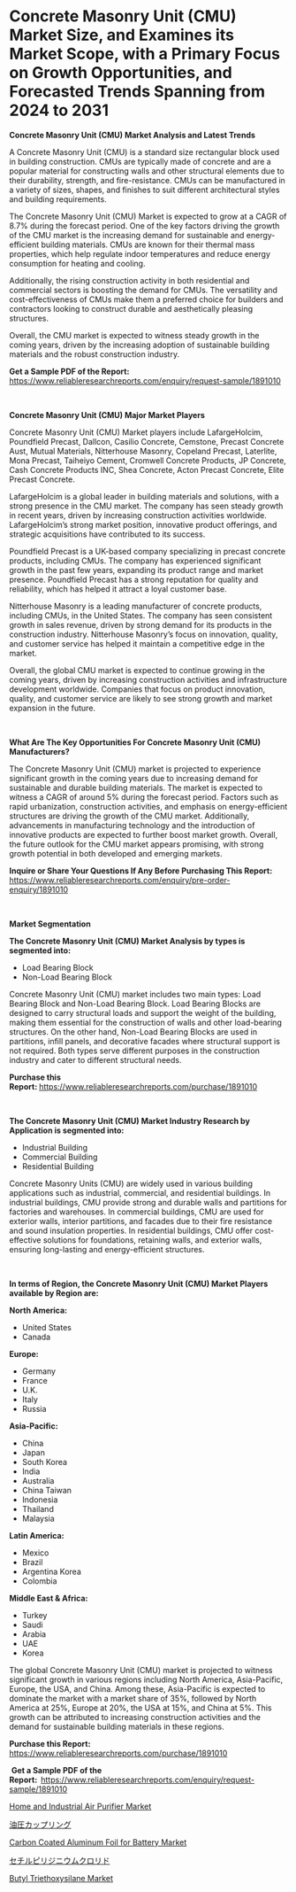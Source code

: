<p><h1>Concrete Masonry Unit (CMU) Market Size, and Examines its Market Scope, with a Primary Focus on Growth Opportunities, and Forecasted Trends Spanning from 2024 to 2031</h1></p><p><strong>Concrete Masonry Unit (CMU) Market Analysis and Latest Trends</strong></p>
<p><p>A Concrete Masonry Unit (CMU) is a standard size rectangular block used in building construction. CMUs are typically made of concrete and are a popular material for constructing walls and other structural elements due to their durability, strength, and fire-resistance. CMUs can be manufactured in a variety of sizes, shapes, and finishes to suit different architectural styles and building requirements.</p><p>The Concrete Masonry Unit (CMU) Market is expected to grow at a CAGR of 8.7% during the forecast period. One of the key factors driving the growth of the CMU market is the increasing demand for sustainable and energy-efficient building materials. CMUs are known for their thermal mass properties, which help regulate indoor temperatures and reduce energy consumption for heating and cooling.</p><p>Additionally, the rising construction activity in both residential and commercial sectors is boosting the demand for CMUs. The versatility and cost-effectiveness of CMUs make them a preferred choice for builders and contractors looking to construct durable and aesthetically pleasing structures.</p><p>Overall, the CMU market is expected to witness steady growth in the coming years, driven by the increasing adoption of sustainable building materials and the robust construction industry.</p></p>
<p><strong>Get a Sample PDF of the Report:&nbsp;</strong> <a href="https://www.reliableresearchreports.com/enquiry/request-sample/1891010">https://www.reliableresearchreports.com/enquiry/request-sample/1891010</a></p>
<p>&nbsp;</p>
<p><strong>Concrete Masonry Unit (CMU) Major Market Players</strong></p>
<p><p>Concrete Masonry Unit (CMU) Market players include LafargeHolcim, Poundfield Precast, Dallcon, Casilio Concrete, Cemstone, Precast Concrete Aust, Mutual Materials, Nitterhouse Masonry, Copeland Precast, Laterlite, Mona Precast, Taiheiyo Cement, Cromwell Concrete Products, JP Concrete, Cash Concrete Products INC, Shea Concrete, Acton Precast Concrete, Elite Precast Concrete.</p><p>LafargeHolcim is a global leader in building materials and solutions, with a strong presence in the CMU market. The company has seen steady growth in recent years, driven by increasing construction activities worldwide. LafargeHolcim’s strong market position, innovative product offerings, and strategic acquisitions have contributed to its success.</p><p>Poundfield Precast is a UK-based company specializing in precast concrete products, including CMUs. The company has experienced significant growth in the past few years, expanding its product range and market presence. Poundfield Precast has a strong reputation for quality and reliability, which has helped it attract a loyal customer base.</p><p>Nitterhouse Masonry is a leading manufacturer of concrete products, including CMUs, in the United States. The company has seen consistent growth in sales revenue, driven by strong demand for its products in the construction industry. Nitterhouse Masonry’s focus on innovation, quality, and customer service has helped it maintain a competitive edge in the market.</p><p>Overall, the global CMU market is expected to continue growing in the coming years, driven by increasing construction activities and infrastructure development worldwide. Companies that focus on product innovation, quality, and customer service are likely to see strong growth and market expansion in the future.</p></p>
<p>&nbsp;</p>
<p><strong>What Are The Key Opportunities For Concrete Masonry Unit (CMU) Manufacturers?</strong></p>
<p><p>The Concrete Masonry Unit (CMU) market is projected to experience significant growth in the coming years due to increasing demand for sustainable and durable building materials. The market is expected to witness a CAGR of around 5% during the forecast period. Factors such as rapid urbanization, construction activities, and emphasis on energy-efficient structures are driving the growth of the CMU market. Additionally, advancements in manufacturing technology and the introduction of innovative products are expected to further boost market growth. Overall, the future outlook for the CMU market appears promising, with strong growth potential in both developed and emerging markets.</p></p>
<p><strong>Inquire or Share Your Questions If Any Before Purchasing This Report:</strong> <a href="https://www.reliableresearchreports.com/enquiry/pre-order-enquiry/1891010">https://www.reliableresearchreports.com/enquiry/pre-order-enquiry/1891010</a></p>
<p>&nbsp;</p>
<p><strong>Market Segmentation</strong></p>
<p><strong>The Concrete Masonry Unit (CMU) Market Analysis by types is segmented into:</strong></p>
<p><ul><li>Load Bearing Block</li><li>Non-Load Bearing Block</li></ul></p>
<p><p>Concrete Masonry Unit (CMU) market includes two main types: Load Bearing Block and Non-Load Bearing Block. Load Bearing Blocks are designed to carry structural loads and support the weight of the building, making them essential for the construction of walls and other load-bearing structures. On the other hand, Non-Load Bearing Blocks are used in partitions, infill panels, and decorative facades where structural support is not required. Both types serve different purposes in the construction industry and cater to different structural needs.</p></p>
<p><strong>Purchase this Report:&nbsp;</strong><a href="https://www.reliableresearchreports.com/purchase/1891010">https://www.reliableresearchreports.com/purchase/1891010</a></p>
<p>&nbsp;</p>
<p><strong>The Concrete Masonry Unit (CMU) Market Industry Research by Application is segmented into:</strong></p>
<p><ul><li>Industrial Building</li><li>Commercial Building</li><li>Residential Building</li></ul></p>
<p><p>Concrete Masonry Units (CMU) are widely used in various building applications such as industrial, commercial, and residential buildings. In industrial buildings, CMU provide strong and durable walls and partitions for factories and warehouses. In commercial buildings, CMU are used for exterior walls, interior partitions, and facades due to their fire resistance and sound insulation properties. In residential buildings, CMU offer cost-effective solutions for foundations, retaining walls, and exterior walls, ensuring long-lasting and energy-efficient structures.</p></p>
<p>&nbsp;</p>
<p><strong>In terms of Region, the Concrete Masonry Unit (CMU) Market Players available by Region are:</strong></p>
<p>
    <p> <strong> North America: </strong>
        <ul>
            <li>United States</li>
            <li>Canada</li>
        </ul>
        </p> 
    <p> <strong> Europe: </strong>
        <ul>
            <li>Germany</li>
            <li>France</li>
            <li>U.K.</li>
            <li>Italy</li>
            <li>Russia</li>
        </ul>
        </p> 
    <p> <strong> Asia-Pacific: </strong>
        <ul>
            <li>China</li>
            <li>Japan</li>
            <li>South Korea</li>
            <li>India</li>
            <li>Australia</li>
            <li>China Taiwan</li>
            <li>Indonesia</li>
            <li>Thailand</li>
            <li>Malaysia</li>
        </ul>
        </p> 
    <p> <strong> Latin America: </strong>
        <ul>
            <li>Mexico</li>
            <li>Brazil</li>
            <li>Argentina Korea</li>
            <li>Colombia</li>
        </ul>
        </p> 
    <p> <strong> Middle East & Africa: </strong>
        <ul>
            <li>Turkey</li>
            <li>Saudi</li>
            <li>Arabia</li>
            <li>UAE</li>
            <li>Korea</li>
        </ul>
    </p>
    </p>
<p><p>The global Concrete Masonry Unit (CMU) market is projected to witness significant growth in various regions including North America, Asia-Pacific, Europe, the USA, and China. Among these, Asia-Pacific is expected to dominate the market with a market share of 35%, followed by North America at 25%, Europe at 20%, the USA at 15%, and China at 5%. This growth can be attributed to increasing construction activities and the demand for sustainable building materials in these regions.</p></p>
<p><strong>Purchase this Report: </strong><a href="https://www.reliableresearchreports.com/purchase/1891010">https://www.reliableresearchreports.com/purchase/1891010</a></p>
<p>&nbsp;<strong>Get a Sample PDF of the Report:&nbsp;&nbsp;</strong><a href="https://www.reliableresearchreports.com/enquiry/request-sample/1891010">https://www.reliableresearchreports.com/enquiry/request-sample/1891010</a></p>
<p><strong></strong></p>
<p><p><a href="https://issuu.com/reportprime-2/docs/home-and-industrial-air-purifier-market-size-2030.">Home and Industrial Air Purifier Market</a></p><p><a href="https://github.com/dzy793153605/Market-Research-Report-List-1/blob/main/26505371959.md">油圧カップリング</a></p><p><a href="https://github.com/jj19131/Market-Research-Report-List-1/blob/main/carbon-coated-aluminum-foil-for-battery-market.md">Carbon Coated Aluminum Foil for Battery Market</a></p><p><a href="https://github.com/oafhukehf4709715/Market-Research-Report-List-1/blob/main/81901111958.md">セチルピリジニウムクロリド</a></p><p><a href="https://github.com/jodemen/Market-Research-Report-List-1/blob/main/butyl-triethoxysilane-market.md">Butyl Triethoxysilane Market</a></p></p>